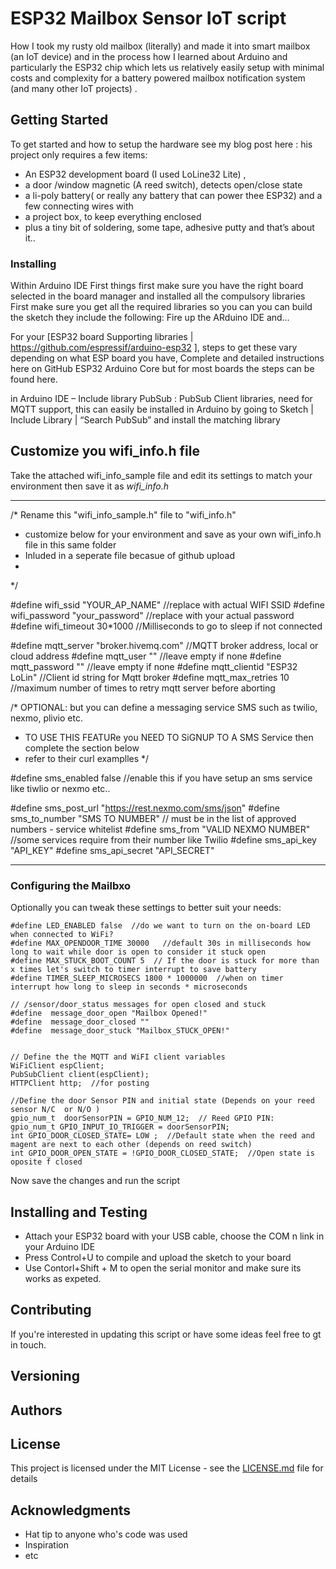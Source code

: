  
# ESP32 Mailbox Sensor IoT script

How I took my rusty old mailbox (literally)  and made it into smart mailbox (an IoT device) and in the process  how I  learned about Arduino and particularly  the ESP32 chip which lets us relatively easily  setup with minimal costs and complexity for a battery powered mailbox  notification system (and many other IoT projects) .


## Getting Started

To get started and how to setup the hardware see my blog post here :
his project only requires a few items:

  * An ESP32 development board (I used LoLine32 Lite) ,
  * a door /window magnetic  (A reed switch), detects open/close state
  * a li-poly battery( or really any battery that can power thee ESP32)  and a few connecting wires with
  * a project box, to keep everything enclosed
  *  plus a  tiny bit of soldering, some tape, adhesive putty   and that’s about it..

### Installing

Within Arduino IDE First things first make sure you have the right board selected in the board manager and installed all the compulsory libraries  First make sure you get all the required libraries so you can you can build the sketch they include the following: Fire up the ARduino IDE and…


For  your  [ESP32 board Supporting libraries | https://github.com/espressif/arduino-esp32 ], steps to get these vary depending on what ESP board you have, Complete and detailed instructions here on GitHub ESP32  Arduino Core but for most boards the steps can be found here.

in Arduino IDE – Include library PubSub : PubSub Client libraries, need for MQTT support, this can easily be installed in Arduino by going to Sketch | Include Library | “Search PubSub” and install the matching library
 
## Customize you wifi_info.h file 

Take the attached wifi_info_sample file and edit its settings to match your environment then save it as *wifi_info.h*

---

/* Rename this  "wifi_info_sample.h" file to "wifi_info.h"  
 *  customize below for your environment and save as your own wifi_info.h file in this same folder
 *  Inluded in a seperate file becasue of github upload
 * 
*/

#define wifi_ssid "YOUR_AP_NAME"  //replace with actual WIFI SSID
#define wifi_password "your_password"  //replace with your actual password
#define wifi_timeout 30*1000   //Milliseconds to go to sleep if not connected

#define mqtt_server "broker.hivemq.com"  //MQTT broker address, local or cloud address
#define mqtt_user ""    //leave empty if none
#define mqtt_password ""   //leave empty if none
#define mqtt_clientid "ESP32 LoLin"  //Client id string for Mqtt broker
#define mqtt_max_retries 10 //maximum number of times to retry mqtt server before aborting


/* OPTIONAL:  but you can define a messaging service SMS such as twilio, nexmo, plivio etc.
* TO USE THIS FEATURe you NEED TO SiGNUP TO A SMS Service  then complete the section below
* refer to their curl examplles
*/

#define sms_enabled false //enable this if you have setup an sms service like tiwlio or nexmo etc..

#define sms_post_url   "https://rest.nexmo.com/sms/json"
#define sms_to_number  "SMS TO NUMBER"   // must be in the list of approved numbers - service whitelist
#define sms_from       "VALID NEXMO NUMBER"   //some services require from their number like Twilio
#define sms_api_key    "API_KEY"
#define sms_api_secret "API_SECRET" 

---

### Configuring the Mailbxo 

Optionally you can tweak these settings to better suit your needs:

```
#define LED_ENABLED false  //do we want to turn on the on-board LED when connected to WiFi? 
#define MAX_OPENDOOR_TIME 30000   //default 30s in milliseconds how long to wait while door is open to consider it stuck open 
#define MAX_STUCK_BOOT_COUNT 5  // If the door is stuck for more than x times let's switch to timer interrupt to save battery
#define TIMER_SLEEP_MICROSECS 1800 * 1000000  //when on timer interrupt how long to sleep in seconds * microseconds

// /sensor/door_status messages for open closed and stuck
#define  message_door_open "Mailbox Opened!"
#define  message_door_closed ""
#define  message_door_stuck "Mailbox_STUCK_OPEN!"


// Define the the MQTT and WiFI client variables
WiFiClient espClient;
PubSubClient client(espClient);
HTTPClient http;  //for posting 

//Define the door Sensor PIN and initial state (Depends on your reed sensor N/C  or N/O )
gpio_num_t  doorSensorPIN = GPIO_NUM_12;  // Reed GPIO PIN:
gpio_num_t GPIO_INPUT_IO_TRIGGER = doorSensorPIN;
int GPIO_DOOR_CLOSED_STATE= LOW ;  //Default state when the reed and magent are next to each other (depends on reed switch)
int GPIO_DOOR_OPEN_STATE = !GPIO_DOOR_CLOSED_STATE;  //Open state is oposite f closed

```

Now save the changes and run the script


## Installing and Testing 

  *   Attach your ESP32 board with your USB cable, choose the COM n link in your Arduino IDE
   *   Press Control+U to compile and  upload the sketch to your board
   *  Use Contorl+Shift + M to open the serial monitor and make sure its works as expeted.


## Contributing

If you're interested in updating this script or have some ideas feel free to gt in touch.

## Versioning


## Authors


## License

This project is licensed under the MIT License - see the [LICENSE.md](LICENSE.md) file for details

## Acknowledgments

* Hat tip to anyone who's code was used
* Inspiration
* etc
